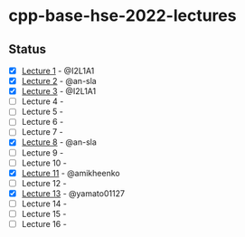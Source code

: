 # cpp-base-hse-2022-lectures

## Status
- [x] [Lecture 1](Lecture%201.md) - @I2L1A1
- [x] [Lecture 2](Lecture%202.md) - @an-sla
- [x] [Lecture 3](Lecture%203.md) - @I2L1A1
- [ ] Lecture 4 -
- [ ] Lecture 5 -
- [ ] Lecture 6 -
- [ ] Lecture 7 -
- [x] [Lecture 8](Lecture%208.md) - @an-sla
- [ ] Lecture 9 -
- [ ] Lecture 10 -
- [x] [Lecture 11](Lecture%2011.md) - @amikheenko
- [ ] Lecture 12 -
- [x] [Lecture 13](Lecture%2013.md) - @yamato01127
- [ ] Lecture 14 -
- [ ] Lecture 15 -
- [ ] Lecture 16 -
